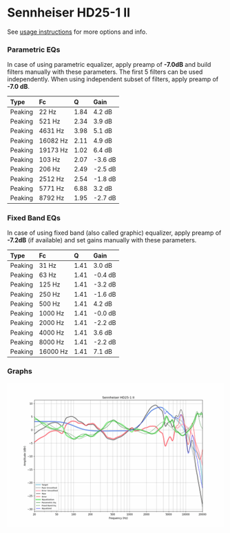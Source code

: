 # Sennheiser HD25-1 II
See [usage instructions](https://github.com/jaakkopasanen/AutoEq#usage) for more options and info.

### Parametric EQs
In case of using parametric equalizer, apply preamp of **-7.0dB** and build filters manually
with these parameters. The first 5 filters can be used independently.
When using independent subset of filters, apply preamp of **-7.0 dB**.

| Type    | Fc       |    Q | Gain    |
|:--------|:---------|:-----|:--------|
| Peaking | 22 Hz    | 1.84 | 4.2 dB  |
| Peaking | 521 Hz   | 2.34 | 3.9 dB  |
| Peaking | 4631 Hz  | 3.98 | 5.1 dB  |
| Peaking | 16082 Hz | 2.11 | 4.9 dB  |
| Peaking | 19173 Hz | 1.02 | 6.4 dB  |
| Peaking | 103 Hz   | 2.07 | -3.6 dB |
| Peaking | 206 Hz   | 2.49 | -2.5 dB |
| Peaking | 2512 Hz  | 2.54 | -1.8 dB |
| Peaking | 5771 Hz  | 6.88 | 3.2 dB  |
| Peaking | 8792 Hz  | 1.95 | -2.7 dB |

### Fixed Band EQs
In case of using fixed band (also called graphic) equalizer, apply preamp of **-7.2dB**
(if available) and set gains manually with these parameters.

| Type    | Fc       |    Q | Gain    |
|:--------|:---------|:-----|:--------|
| Peaking | 31 Hz    | 1.41 | 3.0 dB  |
| Peaking | 63 Hz    | 1.41 | -0.4 dB |
| Peaking | 125 Hz   | 1.41 | -3.2 dB |
| Peaking | 250 Hz   | 1.41 | -1.6 dB |
| Peaking | 500 Hz   | 1.41 | 4.2 dB  |
| Peaking | 1000 Hz  | 1.41 | -0.0 dB |
| Peaking | 2000 Hz  | 1.41 | -2.2 dB |
| Peaking | 4000 Hz  | 1.41 | 3.6 dB  |
| Peaking | 8000 Hz  | 1.41 | -2.2 dB |
| Peaking | 16000 Hz | 1.41 | 7.1 dB  |

### Graphs
![](./Sennheiser%20HD25-1%20II.png)